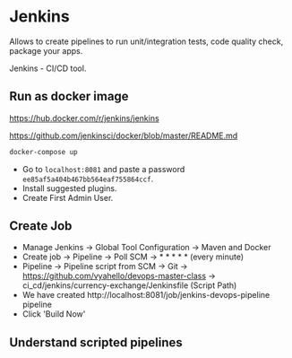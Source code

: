 # Jenkins 

Allows to create pipelines to run unit/integration tests, code quality check, package your apps. 

Jenkins - CI/CD tool.

## Run as docker image 

https://hub.docker.com/r/jenkins/jenkins

https://github.com/jenkinsci/docker/blob/master/README.md

```bash
docker-compose up
```

- Go to `localhost:8081` and paste a password `ee85af5a404b467bb564eaf755864ccf`.
- Install suggested plugins.
- Create First Admin User. 

## Create Job

- Manage Jenkins -> Global Tool Configuration -> Maven and Docker 
- Create job -> Pipeline -> Poll SCM -> * * * * * (every minute)
- Pipeline -> Pipeline script from SCM -> Git -> https://github.com/vyahello/devops-master-class -> ci_cd/jenkins/currency-exchange/Jenkinsfile (Script Path)
- We have created http://localhost:8081/job/jenkins-devops-pipeline pipeline 
- Click 'Build Now'

## Understand scripted pipelines 

